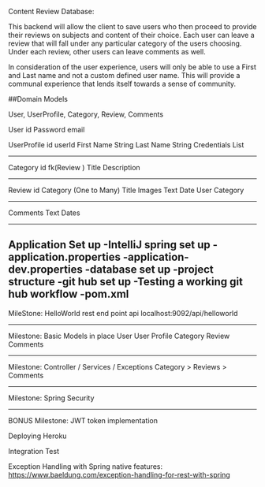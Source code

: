 Content Review Database:

This backend will allow the client to save users who then proceed to provide
their reviews on subjects and content of their choice. Each user can leave a
review that will fall under any particular category of the users choosing. Under
 each review, other users can leave comments as well.

In consideration of the user experience, users will only be able to use a First
and Last name and not a custom defined user name. This will provide a communal
experience that lends itself towards a sense of community.

##Domain Models

User, UserProfile, Category, Review, Comments

User
id
Password
email


UserProfile
id
userId
First Name String
Last Name String
Credentials List<String>

-----

Category
id
fk(Review )
Title
Description

----------

Review
id
Category (One to Many)
Title
Images
Text
Date
User
Category

----------

Comments
Text
Dates


-------


Application Set up
-IntelliJ spring set up
-application.properties
-application-dev.properties
-database set up
-project structure
-git hub set up
    -Testing a working git hub workflow
-pom.xml
----------------

MileStone:
HelloWorld rest end point api
localhost:9092/api/helloworld

----------------


Milestone: Basic Models in place
User
User Profile
Category
Review
Comments

--------

Milestone: Controller / Services / Exceptions
Category > Reviews > Comments

---------

Milestone: Spring Security

----------
BONUS
Milestone: JWT token implementation

Deploying Heroku

Integration Test






Exception Handling with Spring native features:
https://www.baeldung.com/exception-handling-for-rest-with-spring


